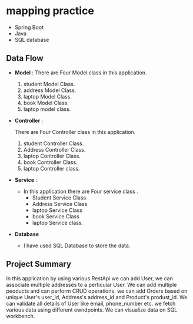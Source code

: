 # mapping practice
-  Spring Boot
-  Java
- SQL database
## Data Flow


* **Model** :
  There are Four Model class in this application.
    1. student Model Class.
    2. address Model Class.
    3. laptop Model Class.
    4. book Model Class. 
    5. laptop model class.

* **Controller** :

  There are Four Controller class in this application.

    1. student Controller Class.
    2. Address Controller Class.
    3. laptop Controller Class.
    4. book Controller Class.
    5. laptop Controller class.

* **Service** :

    * In this application there are Four service class .
        * Student Service Class
        * Address Service Class
        * laptop Service Class
        * book Service Class
        * laptop Service class.

* **Database**

    * I have used SQL Database to store the data.

## Project Summary

In this application by using various RestApi we can add User, we can associate multiple
addresses to a perticular User.
We can add multiple peoducts and can perform CRUD operations.
we can add Orders based on unique  User's user_id, Address's address_id and Product's produst_id.
We can validate all details of User like email, phone_number etc.
we fetch various data using different ewndpoints.
We can visualize data on SQL workbench.
